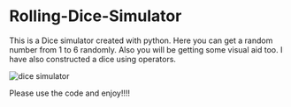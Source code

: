 # Rolling-Dice-Simulator
This is a Dice simulator created with python. Here you can get a random number from 1 to 6 randomly. Also you will be getting some visual aid too. I have also constructed a dice using operators. 


![dice simulator](https://user-images.githubusercontent.com/26010539/78529447-74523100-7803-11ea-989d-3398e42d1ac4.JPG)


Please use the code and enjoy!!!!
